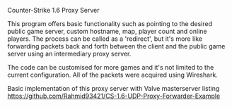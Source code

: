 Counter-Strike 1.6 Proxy Server

This program offers basic functionality such as pointing to the desired public game server, custom hostname, map, player count and online players.
The process can be called as a 'redirect', but it's more like forwarding packets back and forth between the client and the public game server using an intermediary proxy server.

The code can be customised for more games and it's not limited to the current configuration.
All of the packets were acquired using Wireshark.

Basic implementation of this proxy server with Valve masterserver listing https://github.com/Rahmid93421/CS-1.6-UDP-Proxy-Forwarder-Example
